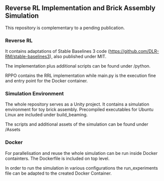 ## Reverse RL Implementation and Brick Assembly Simulation

This repository is complementary to a pending publication.

### Reverse RL

It contains adaptations of Stable Baselines 3 code  (https://github.com/DLR-RM/stable-baselines3), also published under MIT.

The implementation plus additional scripts can be found under /python.

RPPO contains the RRL implementation while main.py is the execution fine and entry point for the Docker container. 

### Simulation Environment

The whole repository serves as a Unity project. It contains a simulation environment for toy brick assembly. Precompiled executables for Ubuntu Linux are included under build_beaming.

The scripts and additional assets of the simulation can be found under /Assets

### Docker

For parallelisation and reuse the whole simulation can be run inside Docker containters. The Dockerfile is included on top level. 

In order to run the simulation in various configurations the run_experiments file can be adapted to the created Docker Container.
